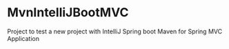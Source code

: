 # MvnIntelliJBootMVC
Project to test a new project with IntelliJ Spring boot Maven for Spring MVC Application
